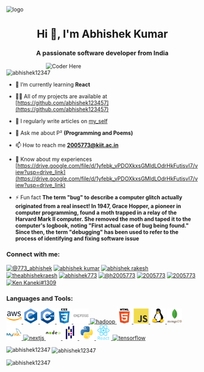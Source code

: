 ![logo](https://github.com/abhishek123457/abhishek123457/blob/main/Untitled%20design%20(1).png)

<h1 align="center">Hi 👋, I'm Abhishek Kumar</h1>
<h3 align="center">A passionate software developer from India</h3>

<img align = "right" width = "400" alt = "Coder Here" src = "https://r7q6w9z6.rocketcdn.me/career/wp-content/uploads/2020/03/hello.gif"/>

<p align="left"> <img src="https://komarev.com/ghpvc/?username=abhishek12347&label=Profile%20views&color=0e75b6&style=flat" alt="abhishek12347" /> </p>

- 🌱 I’m currently learning **React**

- 👨‍💻 All of my projects are available at [https://github.com/abhishek123457](https://github.com/abhishek123457)

- 📝 I regularly write articles on [my_self](my_self)

- 💬 Ask me about P² **(Programming and Poems)**

- 📫 How to reach me **2005773@kiit.ac.in**

- 📄 Know about my experiences [https://drive.google.com/file/d/1yfebk_vPDOXkxsGMldLOdrHkFutisvI7/view?usp=drive_link](https://drive.google.com/file/d/1yfebk_vPDOXkxsGMldLOdrHkFutisvI7/view?usp=drive_link)

- ⚡ Fun fact **The term "bug" to describe a computer glitch actually originated from a real insect! In 1947, Grace Hopper, a pioneer in computer programming, found a moth trapped in a relay of the Harvard Mark II computer. She removed the moth and taped it to the computer's logbook, noting "First actual case of bug being found." Since then, the term "debugging" has been used to refer to the process of identifying and fixing software issue**

<h3 align="left">Connect with me:</h3>
<p align="left">
<a href="https://twitter.com/@773_abhishek" target="blank"><img align="center" src="https://raw.githubusercontent.com/rahuldkjain/github-profile-readme-generator/master/src/images/icons/Social/twitter.svg" alt="@773_abhishek" height="30" width="40" /></a>
<a href="https://linkedin.com/in/abhishek kumar" target="blank"><img align="center" src="https://raw.githubusercontent.com/rahuldkjain/github-profile-readme-generator/master/src/images/icons/Social/linked-in-alt.svg" alt="abhishek kumar" height="30" width="40" /></a>
<a href="https://fb.com/abhishek rakesh" target="blank"><img align="center" src="https://raw.githubusercontent.com/rahuldkjain/github-profile-readme-generator/master/src/images/icons/Social/facebook.svg" alt="abhishek rakesh" height="30" width="40" /></a>
<a href="https://instagram.com/theabhishekraesh" target="blank"><img align="center" src="https://raw.githubusercontent.com/rahuldkjain/github-profile-readme-generator/master/src/images/icons/Social/instagram.svg" alt="theabhishekraesh" height="30" width="40" /></a>
<a href="https://www.codechef.com/users/abhishek773" target="blank"><img align="center" src="https://cdn.jsdelivr.net/npm/simple-icons@3.1.0/icons/codechef.svg" alt="abhishek773" height="30" width="40" /></a>
<a href="https://www.hackerrank.com/@h2005773" target="blank"><img align="center" src="https://raw.githubusercontent.com/rahuldkjain/github-profile-readme-generator/master/src/images/icons/Social/hackerrank.svg" alt="@h2005773" height="30" width="40" /></a>
<a href="https://www.leetcode.com/2005773" target="blank"><img align="center" src="https://raw.githubusercontent.com/rahuldkjain/github-profile-readme-generator/master/src/images/icons/Social/leet-code.svg" alt="2005773" height="30" width="40" /></a>
<a href="https://auth.geeksforgeeks.org/user/2005773" target="blank"><img align="center" src="https://raw.githubusercontent.com/rahuldkjain/github-profile-readme-generator/master/src/images/icons/Social/geeks-for-geeks.svg" alt="2005773" height="30" width="40" /></a>
<a href="https://discord.gg/Ken Kaneki#1309" target="blank"><img align="center" src="https://raw.githubusercontent.com/rahuldkjain/github-profile-readme-generator/master/src/images/icons/Social/discord.svg" alt="Ken Kaneki#1309" height="30" width="40" /></a>
</p>

<h3 align="left">Languages and Tools:</h3>
<p align="left"> <a href="https://aws.amazon.com" target="_blank" rel="noreferrer"> <img src="https://raw.githubusercontent.com/devicons/devicon/master/icons/amazonwebservices/amazonwebservices-original-wordmark.svg" alt="aws" width="40" height="40"/> </a> <a href="https://www.cprogramming.com/" target="_blank" rel="noreferrer"> <img src="https://raw.githubusercontent.com/devicons/devicon/master/icons/c/c-original.svg" alt="c" width="40" height="40"/> </a> <a href="https://www.w3schools.com/cpp/" target="_blank" rel="noreferrer"> <img src="https://raw.githubusercontent.com/devicons/devicon/master/icons/cplusplus/cplusplus-original.svg" alt="cplusplus" width="40" height="40"/> </a> <a href="https://www.w3schools.com/css/" target="_blank" rel="noreferrer"> <img src="https://raw.githubusercontent.com/devicons/devicon/master/icons/css3/css3-original-wordmark.svg" alt="css3" width="40" height="40"/> </a> <a href="https://expressjs.com" target="_blank" rel="noreferrer"> <img src="https://raw.githubusercontent.com/devicons/devicon/master/icons/express/express-original-wordmark.svg" alt="express" width="40" height="40"/> </a> <a href="https://hadoop.apache.org/" target="_blank" rel="noreferrer"> <img src="https://www.vectorlogo.zone/logos/apache_hadoop/apache_hadoop-icon.svg" alt="hadoop" width="40" height="40"/> </a> <a href="https://www.w3.org/html/" target="_blank" rel="noreferrer"> <img src="https://raw.githubusercontent.com/devicons/devicon/master/icons/html5/html5-original-wordmark.svg" alt="html5" width="40" height="40"/> </a> <a href="https://developer.mozilla.org/en-US/docs/Web/JavaScript" target="_blank" rel="noreferrer"> <img src="https://raw.githubusercontent.com/devicons/devicon/master/icons/javascript/javascript-original.svg" alt="javascript" width="40" height="40"/> </a> <a href="https://www.linux.org/" target="_blank" rel="noreferrer"> <img src="https://raw.githubusercontent.com/devicons/devicon/master/icons/linux/linux-original.svg" alt="linux" width="40" height="40"/> </a> <a href="https://www.mongodb.com/" target="_blank" rel="noreferrer"> <img src="https://raw.githubusercontent.com/devicons/devicon/master/icons/mongodb/mongodb-original-wordmark.svg" alt="mongodb" width="40" height="40"/> </a> <a href="https://www.mysql.com/" target="_blank" rel="noreferrer"> <img src="https://raw.githubusercontent.com/devicons/devicon/master/icons/mysql/mysql-original-wordmark.svg" alt="mysql" width="40" height="40"/> </a> <a href="https://nextjs.org/" target="_blank" rel="noreferrer"> <img src="https://cdn.worldvectorlogo.com/logos/nextjs-2.svg" alt="nextjs" width="40" height="40"/> </a> <a href="https://nodejs.org" target="_blank" rel="noreferrer"> <img src="https://raw.githubusercontent.com/devicons/devicon/master/icons/nodejs/nodejs-original-wordmark.svg" alt="nodejs" width="40" height="40"/> </a> <a href="https://pandas.pydata.org/" target="_blank" rel="noreferrer"> <img src="https://raw.githubusercontent.com/devicons/devicon/2ae2a900d2f041da66e950e4d48052658d850630/icons/pandas/pandas-original.svg" alt="pandas" width="40" height="40"/> </a> <a href="https://www.python.org" target="_blank" rel="noreferrer"> <img src="https://raw.githubusercontent.com/devicons/devicon/master/icons/python/python-original.svg" alt="python" width="40" height="40"/> </a> <a href="https://reactjs.org/" target="_blank" rel="noreferrer"> <img src="https://raw.githubusercontent.com/devicons/devicon/master/icons/react/react-original-wordmark.svg" alt="react" width="40" height="40"/> </a> <a href="https://www.tensorflow.org" target="_blank" rel="noreferrer"> <img src="https://www.vectorlogo.zone/logos/tensorflow/tensorflow-icon.svg" alt="tensorflow" width="40" height="40"/> </a> </p>

<p><img align="left" src="https://github-readme-stats.vercel.app/api/top-langs?username=abhishek12347&show_icons=true&locale=en&layout=compact" alt="abhishek12347" /></p>

<p>&nbsp;<img align="center" src="https://github-readme-stats.vercel.app/api?username=abhishek12347&show_icons=true&locale=en" alt="abhishek12347" /></p>

<p><img align="center" src="https://github-readme-streak-stats.herokuapp.com/?user=abhishek12347&" alt="abhishek12347" /></p>
